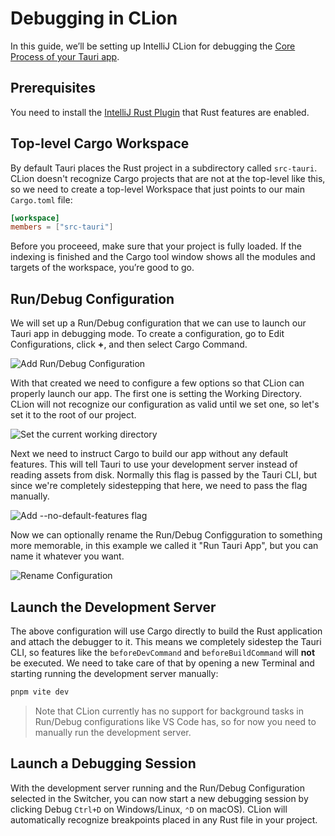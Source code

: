 # Debugging in CLion

In this guide, we’ll be setting up IntelliJ CLion for debugging the [Core Process of your Tauri app].

## Prerequisites

You need to install the [IntelliJ Rust Plugin](https://plugins.jetbrains.com/plugin/8182-rust/docs) that Rust features are enabled.

## Top-level Cargo Workspace

By default Tauri places the Rust project in a subdirectory called `src-tauri`. CLion doesn't recognize Cargo projects that are not at the top-level like this, so we need to create a top-level Workspace that just points to our main `Cargo.toml` file: 

```toml title=Cargo.toml
[workspace]
members = ["src-tauri"]
```

Before you proceeed, make sure that your project is fully loaded. If the indexing is finished and the Cargo tool window shows all the modules and targets of the workspace, you’re good to go.

## Run/Debug Configuration

We will set up a Run/Debug configuration that we can use to launch our Tauri app in debugging mode. To create a configuration, go to Edit Configurations, click **+**, and then select Cargo Command.

![Add Run/Debug Configuration](/img/guides/debugging/clion/add-cargo-config.png)

With that created we need to configure a few options so that CLion can properly launch our app. The first one is setting the Working Directory. CLion will not recognize our configuration as valid until we set one, so let's set it to the root of our project.

![Set the current working directory](/img/guides/debugging/assets/clion/set-cwd.png)

Next we need to instruct Cargo to build our app without any default features. This will tell Tauri to use your development server instead of reading assets from disk. Normally this flag is passed by the Tauri CLI, but since we're completely sidestepping that here, we need to pass the flag manually.

![Add `--no-default-features` flag](/img/guides/debugging/assets/clion/set-no-default-features2.png)


Now we can optionally rename the Run/Debug Configguration to something more memorable, in this example we called it "Run Tauri App", but you can name it whatever you want.

![Rename Configuration](/img/guides/debugging/clion/rename%20configuration.png)

## Launch the Development Server

The above configuration will use Cargo directly to build the Rust application and attach the debugger to it. This means we completely sidestep the Tauri CLI, so features like the `beforeDevCommand` and `beforeBuildCommand` will **not** be executed. We need to take care of that by opening a new Terminal and starting running the development server manually:

```sh
pnpm vite dev
```

> Note that CLion currently has no support for background tasks in Run/Debug configurations like VS Code has, so for now you need to manually run the development server.

## Launch a Debugging Session

With the development server running and the Run/Debug Configuration selected in the Switcher, you can now start a new debugging session by clicking Debug `Ctrl+D` on Windows/Linux, `⌃D` on macOS). CLion will automatically recognize breakpoints placed in any Rust file in your project.

[core process of your tauri app]: ../../references/architecture/process-model.md#the-core-process

